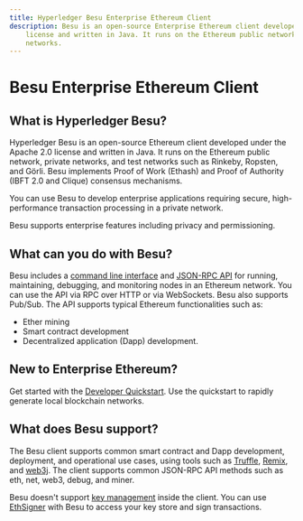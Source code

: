 ```yaml
---
title: Hyperledger Besu Enterprise Ethereum Client
description: Besu is an open-source Enterprise Ethereum client developed under the Apache 2.0
    license and written in Java. It runs on the Ethereum public network, private networks, and test
    networks.
---
```


# Besu Enterprise Ethereum Client

## What is Hyperledger Besu?

Hyperledger Besu is an open-source Ethereum client developed under the Apache 2.0 license and
written in Java. It runs on the Ethereum public network, private networks, and test networks such
as Rinkeby, Ropsten, and Görli. Besu implements Proof of Work (Ethash) and Proof of Authority (IBFT
2.0 and Clique) consensus mechanisms.

You can use Besu to develop enterprise applications requiring secure, high-performance transaction
processing in a private network.

Besu supports enterprise features including privacy and permissioning.

## What can you do with Besu?

Besu includes a [command line interface](Reference/CLI/CLI-Syntax.md) and
[JSON-RPC API](HowTo/Interact/APIs/API.md) for running, maintaining, debugging, and monitoring
nodes in an Ethereum network. You can use the API via RPC over HTTP or via WebSockets. Besu also
supports Pub/Sub. The API supports typical Ethereum functionalities such as:

* Ether mining
* Smart contract development
* Decentralized application (Dapp) development.

## New to Enterprise Ethereum? 

Get started with the [Developer Quickstart](Tutorials/Developer-Quickstart.md). Use the quickstart
to rapidly generate local blockchain networks.

## What does Besu support?

The Besu client supports common smart contract and Dapp development, deployment, and operational
use cases, using tools such as [Truffle](http://truffleframework.com/),
[Remix](https://github.com/ethereum/remix), and [web3j](https://web3j.io/). The client supports
common JSON-RPC API methods such as eth, net, web3, debug, and miner.

Besu doesn't support [key management](HowTo/Send-Transactions/Account-Management.md) inside the
client. You can use [EthSigner](http://docs.ethsigner.pegasys.tech/en/latest/) with Besu to access
your key store and sign transactions.
